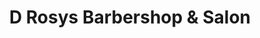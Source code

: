 ---
title: "D Rosys Barbershop & Salon"
url: /mesa/d-rosys-barbershop-and-salon/
shop: hairdresser
---